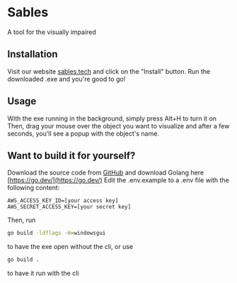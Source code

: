 # Sables
A tool for the visually impaired

## Installation
Visit our website [sables.tech](https://sables.tech) and click on the "Install" button.
Run the downloaded .exe and you're good to go!

## Usage
With the exe running in the background, simply press Alt+H to turn it on
Then, drag your mouse over the object you want to visualize and after a few seconds, you'll see a popup with the object's name.


## Want to build it for yourself?
Download the source code from [GitHub](https://github.com/TAJ4K/Sables/tree/main/client) and download Golang here [https://go.dev/](https://go.dev/)
Edit the .env.example to a .env file with the following content:
```env
AWS_ACCESS_KEY_ID=[your access key]
AWS_SECRET_ACCESS_KEY=[your secret key]
```
Then, run 
```sh
go build -ldflags -H=windowsgui
```
to have the exe open without the cli, or use 
```sh
go build .
```
to have it run with the cli